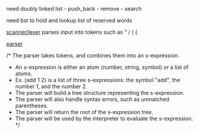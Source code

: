 need doubly linked list
    - push_back
    - remove
    - search

need bst to hold and lookup list of reserved words

[scanner/lexer](https://craftinginterpreters.com/a-map-of-the-territory.html#scanning)
    parses input into tokens such as " / ( {

[parser](https://craftinginterpreters.com/a-map-of-the-territory.html#parsing)


/* The parser takes tokens, and combines them into an s-expression. 
* An s-expression is either an atom (number, string, symbol) or a list of atoms.
* Ex. (add 1 2) is a list of three s-expressions: the symbol "add", the number 1, and the number 2.
* The parser will build a tree structure representing the s-expression.
* The parser will also handle syntax errors, such as unmatched parentheses.
* The parser will return the root of the s-expression tree.
* The parser will be used by the interpreter to evaluate the s-expression.
*/



